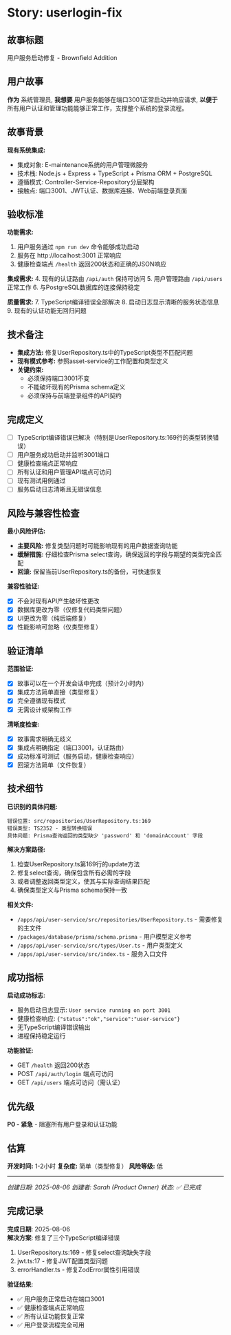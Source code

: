 # Story: userlogin-fix

## 故事标题
用户服务启动修复 - Brownfield Addition

## 用户故事

**作为** 系统管理员,
**我想要** 用户服务能够在端口3001正常启动并响应请求,
**以便于** 所有用户认证和管理功能能够正常工作，支撑整个系统的登录流程。

## 故事背景

**现有系统集成:**

- 集成对象: E-maintenance系统的用户管理微服务
- 技术栈: Node.js + Express + TypeScript + Prisma ORM + PostgreSQL
- 遵循模式: Controller-Service-Repository分层架构
- 接触点: 端口3001、JWT认证、数据库连接、Web前端登录页面

## 验收标准

**功能需求:**
1. 用户服务通过 `npm run dev` 命令能够成功启动
2. 服务在 http://localhost:3001 正常响应
3. 健康检查端点 `/health` 返回200状态和正确的JSON响应

**集成需求:**
4. 现有的认证路由 `/api/auth` 保持可访问
5. 用户管理路由 `/api/users` 正常工作
6. 与PostgreSQL数据库的连接保持稳定

**质量需求:**
7. TypeScript编译错误全部解决
8. 启动日志显示清晰的服务状态信息
9. 现有的认证功能无回归问题

## 技术备注

- **集成方法:** 修复UserRepository.ts中的TypeScript类型不匹配问题
- **现有模式参考:** 参照asset-service的工作配置和类型定义
- **关键约束:** 
  - 必须保持端口3001不变
  - 不能破坏现有的Prisma schema定义
  - 必须保持与前端登录组件的API契约

## 完成定义

- [ ] TypeScript编译错误已解决（特别是UserRepository.ts:169行的类型转换错误）
- [ ] 用户服务成功启动并监听3001端口
- [ ] 健康检查端点正常响应
- [ ] 所有认证和用户管理API端点可访问
- [ ] 现有测试用例通过
- [ ] 服务启动日志清晰且无错误信息

## 风险与兼容性检查

**最小风险评估:**
- **主要风险:** 修复类型问题时可能影响现有的用户数据查询功能
- **缓解措施:** 仔细检查Prisma select查询，确保返回的字段与期望的类型完全匹配
- **回滚:** 保留当前UserRepository.ts的备份，可快速恢复

**兼容性验证:**
- [x] 不会对现有API产生破坏性更改
- [x] 数据库更改为零（仅修复代码类型问题）
- [x] UI更改为零（纯后端修复）
- [x] 性能影响可忽略（仅类型修复）

## 验证清单

**范围验证:**
- [x] 故事可以在一个开发会话中完成（预计2小时内）
- [x] 集成方法简单直接（类型修复）
- [x] 完全遵循现有模式
- [x] 无需设计或架构工作

**清晰度检查:**
- [x] 故事需求明确无歧义
- [x] 集成点明确指定（端口3001，认证路由）
- [x] 成功标准可测试（服务启动，健康检查响应）
- [x] 回滚方法简单（文件恢复）

## 技术细节

**已识别的具体问题:**
```
错误位置: src/repositories/UserRepository.ts:169
错误类型: TS2352 - 类型转换错误
具体问题: Prisma查询返回的类型缺少 'password' 和 'domainAccount' 字段
```

**解决方案路径:**
1. 检查UserRepository.ts第169行的update方法
2. 修复select查询，确保包含所有必需的字段
3. 或者调整返回类型定义，使其与实际查询结果匹配
4. 确保类型定义与Prisma schema保持一致

**相关文件:**
- `/apps/api/user-service/src/repositories/UserRepository.ts` - 需要修复的主文件
- `/packages/database/prisma/schema.prisma` - 用户模型定义参考
- `/apps/api/user-service/src/types/User.ts` - 用户类型定义
- `/apps/api/user-service/src/index.ts` - 服务入口文件

## 成功指标

**启动成功标志:**
- 服务启动日志显示: `User service running on port 3001`
- 健康检查响应: `{"status":"ok","service":"user-service"}`
- 无TypeScript编译错误输出
- 进程保持稳定运行

**功能验证:**
- GET `/health` 返回200状态
- POST `/api/auth/login` 端点可访问
- GET `/api/users` 端点可访问（需认证）

## 优先级
**P0 - 紧急** - 阻塞所有用户登录和认证功能

## 估算
**开发时间:** 1-2小时
**复杂度:** 简单（类型修复）
**风险等级:** 低

---

*创建日期: 2025-08-06*
*创建者: Sarah (Product Owner)*
*状态: ✅ 已完成*

## 完成记录

**完成日期**: 2025-08-06  
**解决方案**: 修复了三个TypeScript编译错误
1. UserRepository.ts:169 - 修复select查询缺失字段
2. jwt.ts:17 - 修复JWT配置类型问题  
3. errorHandler.ts - 修复ZodError属性引用错误

**验证结果**: 
- ✅ 用户服务正常启动在端口3001
- ✅ 健康检查端点正常响应
- ✅ 所有认证功能恢复正常
- ✅ 用户登录流程完全可用